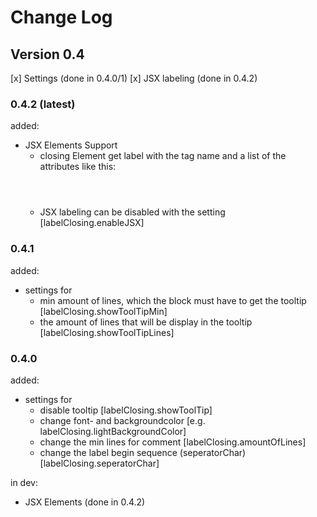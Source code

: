 # Change Log
## Version 0.4

[x] Settings (done in 0.4.0/1)
[x] JSX labeling (done in 0.4.2)

### 0.4.2 (latest)
added:
- JSX Elements Support
  - closing Element get label with the tag name and a list of the attributes like this: <Header left=[...], style=[...], onChange=[...]>
  - JSX labeling can be disabled with the setting [labelClosing.enableJSX]

### 0.4.1
added:
- settings for 
  - min amount of lines, which the block must have to get the tooltip [labelClosing.showToolTipMin]
  - the amount of lines that will be display in the tooltip [labelClosing.showToolTipLines]

### 0.4.0
added:
- settings for 
  - disable tooltip [labelClosing.showToolTip]
  - change font- and backgroundcolor [e.g. labelClosing.lightBackgroundColor]
  - change the min lines for comment [labelClosing.amountOfLines]
  - change the label begin sequence (seperatorChar) [labelClosing.seperatorChar]

in dev: 
- JSX Elements (done in 0.4.2)